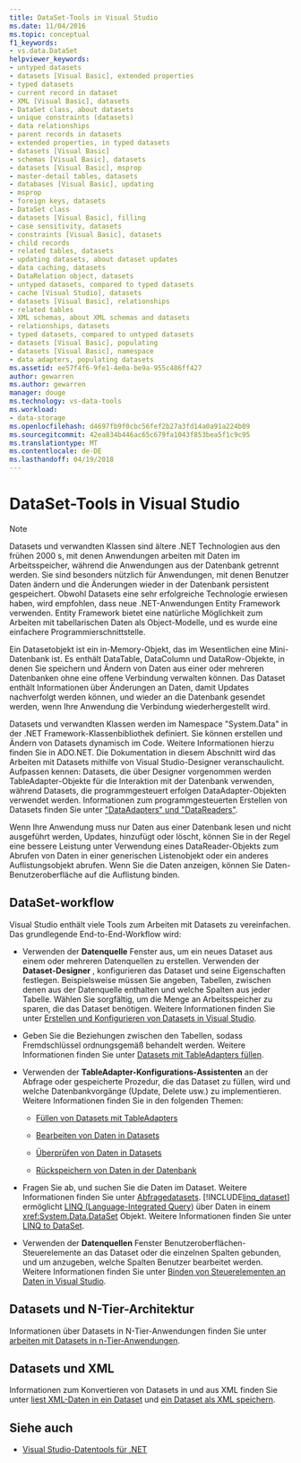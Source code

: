 ```yaml
---
title: DataSet-Tools in Visual Studio
ms.date: 11/04/2016
ms.topic: conceptual
f1_keywords:
- vs.data.DataSet
helpviewer_keywords:
- untyped datasets
- datasets [Visual Basic], extended properties
- typed datasets
- current record in dataset
- XML [Visual Basic], datasets
- DataSet class, about datasets
- unique constraints (datasets)
- data relationships
- parent records in datasets
- extended properties, in typed datasets
- datasets [Visual Basic]
- schemas [Visual Basic], datasets
- datasets [Visual Basic], msprop
- master-detail tables, datasets
- databases [Visual Basic], updating
- msprop
- foreign keys, datasets
- DataSet class
- datasets [Visual Basic], filling
- case sensitivity, datasets
- constraints [Visual Basic], datasets
- child records
- related tables, datasets
- updating datasets, about dataset updates
- data caching, datasets
- DataRelation object, datasets
- untyped datasets, compared to typed datasets
- cache [Visual Studio], datasets
- datasets [Visual Basic], relationships
- related tables
- XML schemas, about XML schemas and datasets
- relationships, datasets
- typed datasets, compared to untyped datasets
- datasets [Visual Basic], populating
- datasets [Visual Basic], namespace
- data adapters, populating datasets
ms.assetid: ee57f4f6-9fe1-4e0a-be9a-955c486ff427
author: gewarren
ms.author: gewarren
manager: douge
ms.technology: vs-data-tools
ms.workload:
- data-storage
ms.openlocfilehash: d4697fb9f0cbc56fef2b27a3fd14a0a91a224b09
ms.sourcegitcommit: 42ea834b446ac65c679fa1043f853bea5f1c9c95
ms.translationtype: MT
ms.contentlocale: de-DE
ms.lasthandoff: 04/19/2018
---
```

# <a name="dataset-tools-in-visual-studio"></a>DataSet-Tools in Visual Studio
> [!NOTE]
>  Datasets und verwandten Klassen sind ältere .NET Technologien aus den frühen 2000 s, mit denen Anwendungen arbeiten mit Daten im Arbeitsspeicher, während die Anwendungen aus der Datenbank getrennt werden. Sie sind besonders nützlich für Anwendungen, mit denen Benutzer Daten ändern und die Änderungen wieder in der Datenbank persistent gespeichert. Obwohl Datasets eine sehr erfolgreiche Technologie erwiesen haben, wird empfohlen, dass neue .NET-Anwendungen Entity Framework verwenden. Entity Framework bietet eine natürliche Möglichkeit zum Arbeiten mit tabellarischen Daten als Object-Modelle, und es wurde eine einfachere Programmierschnittstelle.

 Ein Datasetobjekt ist ein in-Memory-Objekt, das im Wesentlichen eine Mini-Datenbank ist. Es enthält DataTable, DataColumn und DataRow-Objekte, in denen Sie speichern und Ändern von Daten aus einer oder mehreren Datenbanken ohne eine offene Verbindung verwalten können. Das Dataset enthält Informationen über Änderungen an Daten, damit Updates nachverfolgt werden können, und wieder an die Datenbank gesendet werden, wenn Ihre Anwendung die Verbindung wiederhergestellt wird.

 Datasets und verwandten Klassen werden im Namespace "System.Data" in der .NET Framework-Klassenbibliothek definiert. Sie können erstellen und Ändern von Datasets dynamisch im Code. Weitere Informationen hierzu finden Sie in ADO.NET. Die Dokumentation in diesem Abschnitt wird das Arbeiten mit Datasets mithilfe von Visual Studio-Designer veranschaulicht. Aufpassen kennen: Datasets, die über Designer vorgenommen werden TableAdapter-Objekte für die Interaktion mit der Datenbank verwenden, während Datasets, die programmgesteuert erfolgen DataAdapter-Objekten verwendet werden. Informationen zum programmgesteuerten Erstellen von Datasets finden Sie unter ["DataAdapters" und "DataReaders"](/dotnet/framework/data/adonet/dataadapters-and-datareaders).

 Wenn Ihre Anwendung muss nur Daten aus einer Datenbank lesen und nicht ausgeführt werden, Updates, hinzufügt oder löscht, können Sie in der Regel eine bessere Leistung unter Verwendung eines DataReader-Objekts zum Abrufen von Daten in einer generischen Listenobjekt oder ein anderes Auflistungsobjekt abrufen. Wenn Sie die Daten anzeigen, können Sie Daten-Benutzeroberfläche auf die Auflistung binden.

## <a name="dataset-workflow"></a>DataSet-workflow
 Visual Studio enthält viele Tools zum Arbeiten mit Datasets zu vereinfachen. Das grundlegende End-to-End-Workflow wird:

-   Verwenden der **Datenquelle** Fenster aus, um ein neues Dataset aus einem oder mehreren Datenquellen zu erstellen. Verwenden der **Dataset-Designer** , konfigurieren das Dataset und seine Eigenschaften festlegen. Beispielsweise müssen Sie angeben, Tabellen, zwischen denen aus der Datenquelle enthalten und welche Spalten aus jeder Tabelle. Wählen Sie sorgfältig, um die Menge an Arbeitsspeicher zu sparen, die das Dataset benötigen. Weitere Informationen finden Sie unter [Erstellen und Konfigurieren von Datasets in Visual Studio](../data-tools/create-and-configure-datasets-in-visual-studio.md).

-   Geben Sie die Beziehungen zwischen den Tabellen, sodass Fremdschlüssel ordnungsgemäß behandelt werden. Weitere Informationen finden Sie unter [Datasets mit TableAdapters füllen](../data-tools/fill-datasets-by-using-tableadapters.md).

-   Verwenden der **TableAdapter-Konfigurations-Assistenten** an der Abfrage oder gespeicherte Prozedur, die das Dataset zu füllen, wird und welche Datenbankvorgänge (Update, Delete usw.) zu implementieren. Weitere Informationen finden Sie in den folgenden Themen:

    -   [Füllen von Datasets mit TableAdapters](../data-tools/fill-datasets-by-using-tableadapters.md)

    -   [Bearbeiten von Daten in Datasets](../data-tools/edit-data-in-datasets.md)

    -   [Überprüfen von Daten in Datasets](../data-tools/validate-data-in-datasets.md)

    -   [Rückspeichern von Daten in der Datenbank](../data-tools/save-data-back-to-the-database.md)

-   Fragen Sie ab, und suchen Sie die Daten im Dataset. Weitere Informationen finden Sie unter [Abfragedatasets](../data-tools/query-datasets.md). [!INCLUDE[linq_dataset](../data-tools/includes/linq_dataset_md.md)] ermöglicht [LINQ (Language-Integrated Query)](/dotnet/csharp/linq/) über Daten in einem <xref:System.Data.DataSet> Objekt. Weitere Informationen finden Sie unter [LINQ to DataSet](/dotnet/framework/data/adonet/linq-to-dataset).

-   Verwenden der **Datenquellen** Fenster Benutzeroberflächen-Steuerelemente an das Dataset oder die einzelnen Spalten gebunden, und um anzugeben, welche Spalten Benutzer bearbeitet werden. Weitere Informationen finden Sie unter [Binden von Steuerelementen an Daten in Visual Studio](../data-tools/bind-controls-to-data-in-visual-studio.md).

## <a name="datasets-and-n-tier-architecture"></a>Datasets und N-Tier-Architektur
 Informationen über Datasets in N-Tier-Anwendungen finden Sie unter [arbeiten mit Datasets in n-Tier-Anwendungen](../data-tools/work-with-datasets-in-n-tier-applications.md).

## <a name="datasets-and-xml"></a>Datasets und XML
 Informationen zum Konvertieren von Datasets in und aus XML finden Sie unter [liest XML-Daten in ein Dataset](../data-tools/read-xml-data-into-a-dataset.md) und [ein Dataset als XML speichern](../data-tools/save-a-dataset-as-xml.md).

## <a name="see-also"></a>Siehe auch

- [Visual Studio-Datentools für .NET](../data-tools/visual-studio-data-tools-for-dotnet.md)